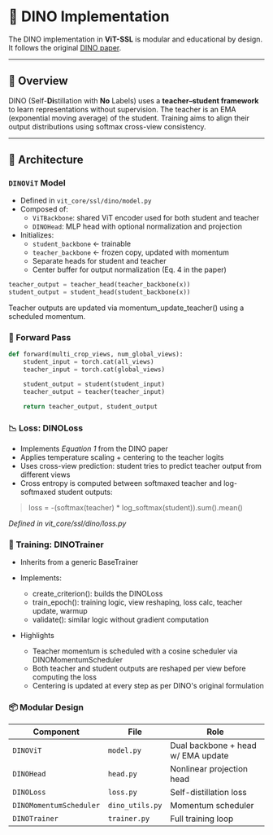 # 🦖 DINO Implementation

The DINO implementation in **ViT-SSL** is modular and educational by design. It follows the original [DINO paper](https://arxiv.org/pdf/2104.14294).

---

## 🧠 Overview

DINO (Self-**Di**stillation with **No** Labels) uses a **teacher–student framework** to learn representations without supervision. The teacher is an EMA (exponential moving average) of the student. Training aims to align their output distributions using softmax cross-view consistency.

---

## 🧱 Architecture

### `DINOViT` Model

- Defined in `vit_core/ssl/dino/model.py`
- Composed of:
    - `ViTBackbone`: shared ViT encoder used for both student and teacher
    - `DINOHead`: MLP head with optional normalization and projection
- Initializes:
    - `student_backbone` ← trainable
    - `teacher_backbone` ← frozen copy, updated with momentum
    - Separate heads for student and teacher
    - Center buffer for output normalization (Eq. 4 in the paper)

```python
teacher_output = teacher_head(teacher_backbone(x))
student_output = student_head(student_backbone(x))
```

Teacher outputs are updated via momentum_update_teacher() using a scheduled momentum.

### 🔁 Forward Pass

```python
def forward(multi_crop_views, num_global_views):
    student_input = torch.cat(all_views)
    teacher_input = torch.cat(global_views)

    student_output = student(student_input)
    teacher_output = teacher(teacher_input)

    return teacher_output, student_output
```


### 📉 Loss: DINOLoss
- Implements *Equation 1* from the DINO paper
- Applies temperature scaling + centering to the teacher logits
- Uses cross-view prediction: student tries to predict teacher output from different views
- Cross entropy is computed between softmaxed teacher and log-softmaxed student outputs:

> loss = -(softmax(teacher) * log_softmax(student)).sum().mean() <br>

*Defined in vit_core/ssl/dino/loss.py*

### 🔁 Training: DINOTrainer
- Inherits from a generic BaseTrainer
- Implements:
    - create_criterion(): builds the DINOLoss
    - train_epoch(): training logic, view reshaping, loss calc, teacher update, warmup
    - validate(): similar logic without gradient computation

- Highlights
    - Teacher momentum is scheduled with a cosine scheduler via DINOMomentumScheduler
    - Both teacher and student outputs are reshaped per view before computing the loss
    - Centering is updated at every step as per DINO's original formulation

### 📦 Modular Design

| Component  | File | Role |
|------------------------|----------------|-------------------------------------|
| `DINOViT`  | `model.py` | Dual backbone + head w/ EMA update |
| `DINOHead` | `head.py`  | Nonlinear projection head |
| `DINOLoss`   | `loss.py`  | Self-distillation loss|
| `DINOMomentumScheduler`| `dino_utils.py`| Momentum scheduler |
| `DINOTrainer` | `trainer.py`| Full training loop |
